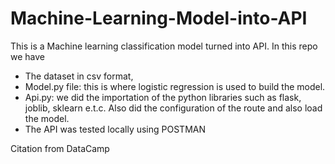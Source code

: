 # Machine-Learning-Model-into-API

This is a Machine learning classification model turned into API. In this repo we have 
- The dataset in csv format,  
- Model.py file: this is where logistic regression is used to build the model.
- Api.py: we did the importation of the python libraries such as flask, joblib, sklearn e.t.c. Also did the configuration of the route and also load the model. 
- The API was tested locally using POSTMAN

Citation from DataCamp

